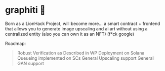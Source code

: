 # graphiti 🎨

Born as a LionHack Project, will become more... a smart contract + frontend that allows you to generate image upscaling and ai art without using a centralized entity (also you can own it as an NFT) (f\*ck google)


Roadmap:

>Robust Verification as Described in WP
>Deployment on Solana
>Queueing implemented on SCs
>General Upscaling support
>General GAN support
